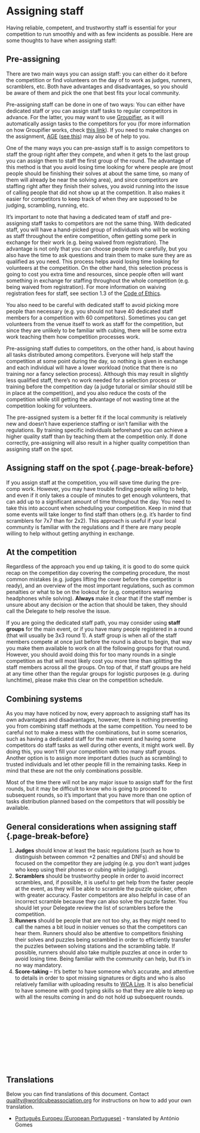 # Assigning staff

Having reliable, competent, and trustworthy staff is essential for your competition to run smoothly and with as few incidents as possible. Here are some thoughts to have when assigning staff:

## Pre-assigning

There are two main ways you can assign staff: you can either do it before the competition or find volunteers on the day of to work as judges, runners, scramblers, etc. Both have advantages and disadvantages, so you should be aware of them and pick the one that best fits your local community.

Pre-assigning staff can be done in one of two ways: You can either have dedicated staff or you can assign staff tasks to regular competitors in advance. For the latter, you may want to use [Groupifier](https://groupifier.jonatanklosko.com/), as it will automatically assign tasks to the competitors for you (for more information on how Groupifier works, check [this link](https://github.com/jonatanklosko/groupifier/wiki/Guide)). If you need to make changes on the assignment, [AGE](https://goosly.github.io/AGE/) ([see this](https://github.com/Goosly/AGE/wiki)) may also be of help to you.

One of the many ways you can pre-assign staff is to assign competitors to staff the group right after they compete, and when it gets to the last group you can assign them to staff the first group of the round. The advantage of this method is that you avoid losing time looking for where people are (most people should be finishing their solves at about the same time, so many of them will already be near the solving area), and since competitors are staffing right after they finish their solves, you avoid running into the issue of calling people that did not show up at the competition. It also makes it easier for competitors to keep track of when they are supposed to be judging, scrambling, running, etc.

It’s important to note that having a dedicated team of staff and pre-assigning staff tasks to competitors are not the same thing. With dedicated staff, you will have a hand-picked group of individuals who will be working as staff throughout the entire competition, often getting some perk in exchange for their work (e.g. being waived from registration). The advantage is not only that you can choose people more carefully, but you also have the time to ask questions and train them to make sure they are as qualified as you need. This process helps avoid losing time looking for volunteers at the competition. On the other hand, this selection process is going to cost you extra time and resources, since people often will want something in exchange for staffing throughout the whole competition (e.g. being waived from registration). For more information on waiving registration fees for staff, see section 1.3 of the [Code of Ethics](https://www.worldcubeassociation.org/documents/Code%20of%20Ethics.pdf).

You also need to be careful with dedicated staff to avoid picking more people than necessary (e.g. you should not have 40 dedicated staff members for a competition with 60 competitors). Sometimes you can get volunteers from the venue itself to work as staff for the competition, but since they are unlikely to be familiar with cubing, there will be some extra work teaching them how competition processes work.

Pre-assigning staff duties to competitors, on the other hand, is about having all tasks distributed among competitors. Everyone will help staff the competition at some point during the day, so nothing is given in exchange and each individual will have a lower workload (notice that there is no training nor a fancy selection process). Although this may result in slightly less qualified staff, there’s no work needed for a selection process or training before the competition day (a judge tutorial or similar should still be in place at the competition), and you also reduce the costs of the competition while still getting the advantage of not wasting time at the competition looking for volunteers.

The pre-assigned system is a better fit if the local community is relatively new and doesn’t have experience staffing or isn’t familiar with the regulations. By training specific individuals beforehand you can achieve a higher quality staff than by teaching them at the competition only. If done correctly, pre-assigning will also result in a higher quality competition than assigning staff on the spot.

## Assigning staff on the spot {.page-break-before}

If you assign staff at the competition, you will save time during the pre-comp work. However, you may have trouble finding people willing to help, and even if it only takes a couple of minutes to get enough volunteers, that can add up to a significant amount of time throughout the day. You need to take this into account when scheduling your competition. Keep in mind that some events will take longer to find staff than others (e.g. it’s harder to find scramblers for 7x7 than for 2x2). This approach is useful if your local community is familiar with the regulations and if there are many people willing to help without getting anything in exchange.

## At the competition

Regardless of the approach you end up taking, it is good to do some quick recap on the competition day covering the competing procedure, the most common mistakes (e.g. judges lifting the cover before the competitor is ready), and an overview of the most important regulations, such as common penalties or what to be on the lookout for (e.g. competitors wearing headphones while solving). **Always** make it clear that if the staff member is unsure about any decision or the action that should be taken, they should call the Delegate to help resolve the issue.

If you are going the dedicated staff path, you may consider using **staff groups** for the main event, or if you have many people registered in a round (that will usually be 3x3 round 1). A staff group is when all of the staff members compete at once just before the round is about to begin, that way you make them available to work on all the following groups for that round. However, you should avoid doing this for too many rounds in a single competition as that will most likely cost you more time than splitting the staff members across all the groups. On top of that, if staff groups are held at any time other than the regular groups for logistic purposes (e.g. during lunchtime), please make this clear on the competition schedule.

## Combining systems

As you may have noticed by now, every approach to assigning staff has its own advantages and disadvantages, however, there is nothing preventing you from combining staff methods at the same competition. You need to be careful not to make a mess with the combinations, but in some scenarios, such as having a dedicated staff for the main event and having some competitors do staff tasks as well during other events, it might work well. By doing this, you won’t fill your competition with too many staff groups. Another option is to assign more important duties (such as scrambling) to trusted individuals and let other people fill in the remaining tasks. Keep in mind that these are not the only combinations possible.

Most of the time there will not be any major issue to assign staff for the first rounds, but it may be difficult to know who is going to proceed to subsequent rounds, so it’s important that you have more than one option of tasks distribution planned based on the competitors that will possibly be available.

## General considerations when assigning staff {.page-break-before}

1. **Judges** should know at least the basic regulations (such as how to distinguish between common +2 penalties and DNFs) and should be focused on the competitor they are judging (e.g. you don’t want judges who keep using their phones or cubing while judging).
2. **Scramblers** should be trustworthy people in order to avoid incorrect scrambles, and, if possible, it is useful to get help from the faster people at the event, as they will be able to scramble the puzzle quicker, often with greater accuracy. Faster competitors are also helpful in case of an incorrect scramble because they can also solve the puzzle faster. You should let your Delegate review the list of scramblers before the competition.
3. **Runners** should be people that are not too shy, as they might need to call the names a bit loud in noisier venues so that the competitors can hear them. Runners should also be attentive to competitors finishing their solves and puzzles being scrambled in order to efficiently transfer the puzzles between solving stations and the scrambling table. If possible, runners should also take multiple puzzles at once in order to avoid losing time. Being familiar with the community can help, but it’s in no way mandatory.
4. **Score-taking** – It’s better to have someone who’s accurate, and attentive to details in order to spot missing signatures or digits and who is also relatively familiar with uploading results to [WCA Live](https://live.worldcubeassociation.org/). It is also beneficial to have someone with good typing skills so that they are able to keep up with all the results coming in and do not hold up subsequent rounds.

<div style="margin-top: 200px"></div>

## Translations

Below you can find translations of this document. Contact quality@worldcubeassociation.org for instructions on how to add your own translation.

- [Português Europeu (European Portuguese)](https://worldcubeassociation.org/edudoc/organizer-guidelines/pt/staff.pdf) - translated by António Gomes
